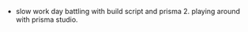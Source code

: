 ---
---

- slow work day battling with build script and prisma 2. playing around with prisma studio.
